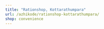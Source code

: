 ```yaml
---
title: "Rationshop, Kottarathumpara"
url: /azhikode/rationshop-kottarathumpara/
shop: convenience
---
```

